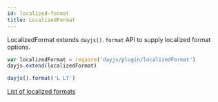```yaml
---
id: localized-format
title: LocalizedFormat
---
```

LocalizedFormat extends `dayjs().format` API to supply localized format options.

```javascript
var localizedFormat = require('dayjs/plugin/localizedFormat')
dayjs.extend(localizedFormat)

dayjs().format('L LT')
```
[List of localized formats](../display/format#list-of-localized-formats)
